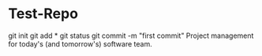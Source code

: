 # Test-Repo
git init
git add *
git status
git commit -m "first commit"
Project management for today's (and tomorrow's) software team.
